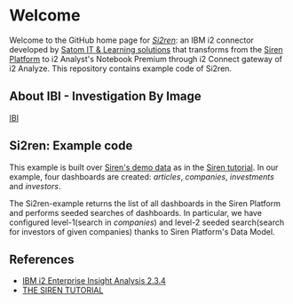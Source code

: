 # Welcome 
Welcome to the GitHub home page for [*Si2ren*](https://en.investigationbyimage.com/developpement): an IBM i2 connector developed by [Satom IT & Learning solutions](https://satom.net/en/) that transforms from the [Siren Platform](https://siren.io/) to i2 Analyst's Notebook Premium through i2 Connect gateway of i2 Analyze. 
This repository contains example code of Si2ren.

## About IBI - Investigation By Image
[IBI](https://en.investigationbyimage.com/)

## Si2ren: Example code
This example is built over [Siren's demo data](https://docs.siren.io/siren-platform-user-guide/11.0/getting-started/getting-started-with-demo-data.html) as in the [Siren tutorial](https://siren.io/getting-started/). In our example, four dashboards are created: *articles*, *companies*, *investments* and *investors*.

The Si2ren-example returns the list of all dashboards in the Siren Platform and performs seeded searches of dashboards. In particular, we have configured level-1(search in *companies*) and level-2 seeded search(search for investors of given companies) thanks to Siren Platform's Data Model.


## References
- [IBM i2 Enterprise Insight Analysis 2.3.4](https://www.ibm.com/support/knowledgecenter/SSXVXZ_2.3.4/com.ibm.i2.releasenotes.doc/eia.html)
- [THE SIREN TUTORIAL](https://siren.io/getting-started/)
